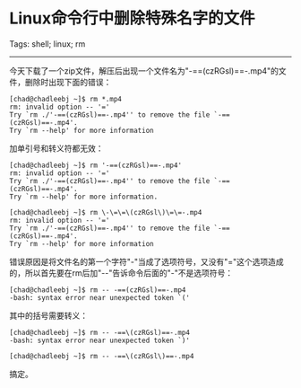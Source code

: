 # Linux命令行中删除特殊名字的文件
Tags: shell; linux; rm

------

今天下载了一个zip文件，解压后出现一个文件名为"-==(czRGsl)==-.mp4"的文件，删除时出现下面的错误：

    [chad@chadleebj ~]$ rm *.mp4
    rm: invalid option -- '='
    Try `rm ./'-==(czRGsl)==-.mp4'' to remove the file `-==(czRGsl)==-.mp4'.
    Try `rm --help' for more information

加单引号和转义符都无效：

    [chad@chadleebj ~]$ rm '-==(czRGsl)==-.mp4'
    rm: invalid option -- '='
    Try `rm ./'-==(czRGsl)==-.mp4'' to remove the file `-==(czRGsl)==-.mp4'.
    Try `rm --help' for more information.

    [chad@chadleebj ~]$ rm \-\=\=\(czRGsl\)\=\=-.mp4
    rm: invalid option -- '='
    Try `rm ./'-==(czRGsl)==-.mp4'' to remove the file `-==(czRGsl)==-.mp4'.
    Try `rm --help' for more information

错误原因是将文件名的第一个字符"-"当成了选项符号，又没有"="这个选项造成的，所以首先要在rm后加"--"告诉命令后面的"-"不是选项符号：

    [chad@chadleebj ~]$ rm -- -==(czRGsl)==-.mp4
    -bash: syntax error near unexpected token `('

其中的括号需要转义：

    [chad@chadleebj ~]$ rm -- -==\(czRGsl)==-.mp4
    -bash: syntax error near unexpected token `)'

    [chad@chadleebj ~]$ rm -- -==\(czRGsl\)==-.mp4

搞定。
